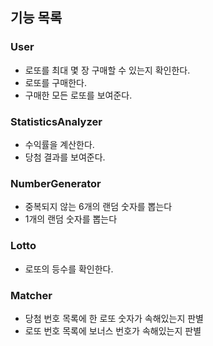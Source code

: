 ## 기능 목록
### User
- 로또를 최대 몇 장 구매할 수 있는지 확인한다.
- 로또를 구매한다.
- 구매한 모든 로또를 보여준다.

### StatisticsAnalyzer
- 수익률을 계산한다.
- 당첨 결과를 보여준다.

### NumberGenerator
- 중복되지 않는 6개의 랜덤 숫자를 뽑는다
- 1개의 랜덤 숫자를 뽑는다

### Lotto
- 로또의 등수를 확인한다.

### Matcher
- 당첨 번호 목록에 한 로또 숫자가 속해있는지 판별
- 로또 번호 목록에 보너스 번호가 속해있는지 판별
